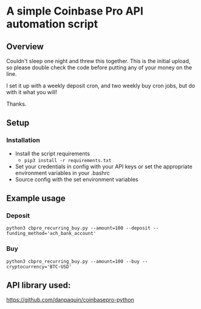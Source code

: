 # A simple Coinbase Pro API automation script

## Overview
Couldn't sleep one night and threw this together. This is the initial upload, so please double check the code before putting any of your money on the line.

I set it up with a weekly deposit cron, and two weekly buy cron jobs, but do with it what you will!

Thanks.

## Setup
### Installation
* Install the script requirements
	* `pip3 install -r requirements.txt`
* Set your credentials in config with your API keys or set the appropriate environment variables in your .bashrc
* Source config with the set environment variables

## Example usage

### Deposit
`python3 cbpro_recurring_buy.py --amount=100 --deposit --funding_method='ach_bank_account'`

### Buy
`python3 cbpro_recurring_buy.py --amount=100 --buy --cryptocurrency='BTC-USD'`

## API library used:
https://github.com/danpaquin/coinbasepro-python

